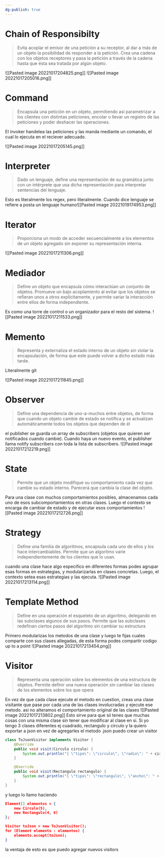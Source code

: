 ```yaml
---
dg-publish: true
---
```

# Chain of Responsibilty
>Evita acoplar el emisor de una petición a su receptor, al dar a más de un objeto la posibilidad de responder a la petición. Crea una cadena con los objetos receptores y pasa la petición a través de la cadena hasta que ésta sea tratada por algún objeto.

![[Pasted image 20221017204825.png]]
![[Pasted image 20221017205016.png]]

# Command
>Encapsula una petición en un objeto, permitiendo así parametrizar a los clientes con distintas peticiones, encolar o llevar un registro de las peticiones y poder deshacer las operaciones.

El invoker handelea las peticiones y las manda mediante un comando, el cual lo ejecuta en el reciever adecuado.

![[Pasted image 20221017205145.png]]


# Interpreter
>Dado un lenguaje, define una representación de su gramática junto con un intérprete que usa dicha representación para interpretar sentencias del lenguaje.

Esto es literalmente los regex, pero literalmente. Cuando dice lenguaje se refiere a posta un lenguaje humano![[Pasted image 20221019174953.png]]
# Iterator
>Proporciona un modo de acceder secuencialmente a los elementos de un objeto agregado sin exponer su representación interna.

![[Pasted image 20221017211306.png]]

# Mediador
>Define un objeto que encapsula cómo interactúan un conjunto de objetos. Promueve un bajo acoplamiento al evitar que los objetos se refieran unos a otros explícitamente, y permite variar la interacción entre ellos de forma independiente.

Es como una torre de control o un organizador para el resto del sistema.
![[Pasted image 20221017211533.png]]

# Memento
>Representa y externaliza el estado interno de un objeto sin violar la encapsulación, de forma que este puede volver a dicho estado más tarde.

Literalmente git

![[Pasted image 20221017211845.png]]

# Observer
>Define una dependencia de uno-a-muchos entre objetos, de forma que 
>cuando un objeto cambie de estado se notifica y se actualizan automáticamente todos los objetos que dependen de él

el publisher se guarda un array de subscribers (objetos que quieren ser notificados cuando cambie). Cuando haya un nuevo evento, el publisher llama notify subscribers con toda la lista de subscribers.
![[Pasted image 20221017212219.png]]

# State
> Permite que un objeto modifique su comportamiento cada vez que cambie su estado interno. Parecerá que cambia la clase del objeto.

Para una clase con muchos comportamientos posibles, almacenamos cada uno de esos subcomportamientos en otras clases. Luego el contexto se encarga de cambiar de estado y de ejecutar esos comportamientos
![[Pasted image 20221017212726.png]]

# Strategy
>Define una familia de algoritmos, encapsula cada uno de ellos y los hace intercambiables. Permite que un algoritmo varíe independientemente de los clientes que lo usan.

cuando una clase hace algo especifico en diferentes formas podes agrupar esas formas en estrategias, y modularizarlas en clases concretas. Luego, el contexto setea esas estrategias y las ejecuta.
![[Pasted image 20221017213114.png]]
# Template Method
>Define en una operación el esqueleto de un algoritmo, delegando en las subclases algunos de sus pasos. Permite que las subclases redefinan ciertos pasos del algoritmo sin cambiar su estructura 

Primero modularizas los metodos de una clase y luego te fijas cuales comparte con sus clases allegadas, de esta forma podes compartir codigo up to a point
![[Pasted image 20221017213454.png]]

# Visitor
>Representa una operación sobre los elementos de una estructura de objetos. Permite definir una nueva operación sin cambiar las clases de los elementos sobre los que opera

En vez de que cada clase ejecute el metodo en cuestion, creas una clase visitante que pase por cada una de las clases involucradas y ejecute ese metodo. asi no alteramos el comportamiento original de las clases
![[Pasted image 20221017213802.png]]
Esto sirve para que sii tenes que muchas cosas con una misma clase sin tener que modificar al clase en si.  Si yo tengo 3 clases diferentes ej cuadrado, rectangulo y circulo y la quiero exportar a json en vez de agregarles el metodo .json puedo crear un visitor 
```java 
class ToJsonVisitor implements Visitor {
    @Override
    public void visit(Circulo circulo) {
        System.out.println("{ \"tipo\": \"circulo\", \"radio\": " + circulo.radio + " }");
    }

    @Override
    public void visit(Rectangulo rectangulo) {
        System.out.println("{ \"tipo\": \"rectangulo\", \"ancho\": " + rectangulo.ancho + ", \"alto\": " + rectangulo.alto + " }");
    }
}
```

y luego lo llamo haciendo 
```json 
Element[] elementos = {
    new Circulo(5),
    new Rectangulo(4, 6)
};

Visitor toJson = new ToJsonVisitor();
for (Element elemento : elementos) {
    elemento.accept(toJson);
}

```

la ventaja de esto es que puedo agregar nuevos visitors 
